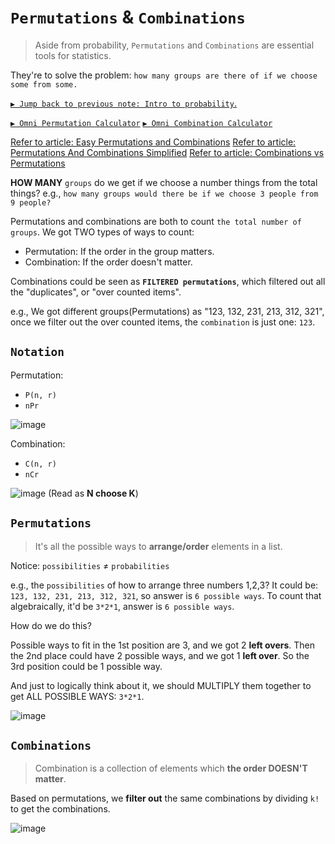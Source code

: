 # `Permutations` & `Combinations`
> Aside from probability, `Permutations` and `Combinations` are essential tools for statistics.

They're to solve the problem: `how many groups are there of if we choose some from some.`

[`▶︎ Jump back to previous note: Intro to probability`.](https://github.com/solomonxie/solomonxie.github.io/issues/44#issuecomment-372205396)

[`▶︎ Omni Permutation Calculator`](https://www.omnicalculator.com/statistics/permutation)
[`▶︎ Omni Combination Calculator`](https://www.omnicalculator.com/statistics/combination)


[Refer to article: Easy Permutations and Combinations](https://betterexplained.com/articles/easy-permutations-and-combinations/#!parentId=756)
[Refer to article: Permutations And Combinations Simplified](http://www.fairlynerdy.com/permutations_and_combinations_simplified/)
[Refer to article: Combinations vs Permutations](https://medium.com/i-math/combinations-permutations-fa7ac680f0ac)

**HOW MANY** `groups` do we get if we choose a number things from the total things?
e.g., `how many groups would there be if we choose 3 people from 9 people?`

Permutations and combinations are both to count `the total number of groups`. 
We got TWO types of ways to count:
- Permutation: If the order in the group matters.
- Combination: If the order doesn't matter.

Combinations could be seen as **`FILTERED permutations`**, which filtered out all the "duplicates", or "over counted items".

e.g., We got different groups(Permutations) as "123, 132, 231, 213, 312, 321", once we filter out the over counted items, 
the `combination` is just one: `123`.

## `Notation`

Permutation:
- `P(n, r)`
- `nPr`

![image](https://user-images.githubusercontent.com/14041622/44515418-1c7db980-a6f5-11e8-9cf6-f78a0c754d67.png)


Combination:
- `C(n, r)`
- `nCr`

![image](https://user-images.githubusercontent.com/14041622/44512345-c9a00400-a6ec-11e8-85f4-70a892de017f.png)
(Read as **N choose K**)


## `Permutations`
> It's all the possible ways to **arrange/order** elements in a list.

Notice: `possibilities` ≠ `probabilities`

e.g., the `possibilities` of how to arrange three numbers 1,2,3?
It could be: `123, 132, 231, 213, 312, 321`, so answer is `6 possible ways`.
To count that algebraically, it'd be `3*2*1`, answer is `6 possible ways`.

How do we do this?

Possible ways to fit in the 1st position are 3, and we got 2 **left overs**. Then the 2nd place could have 2 possible ways, and we got 1 **left over**. So the 3rd position could be 1 possible way.

And just to logically think about it, we should MULTIPLY them together to get ALL POSSIBLE WAYS: `3*2*1`.

![image](https://user-images.githubusercontent.com/14041622/44514680-5bab0b00-a6f3-11e8-80ce-5ce5e8f8ac16.png)


## `Combinations`
> Combination is a collection of elements which **the order DOESN'T matter**.

Based on permutations, we **filter out** the same combinations by dividing `k!` to get the combinations.

![image](https://user-images.githubusercontent.com/14041622/44514794-9ca31f80-a6f3-11e8-9b8a-9a0b9dd8df46.png)
